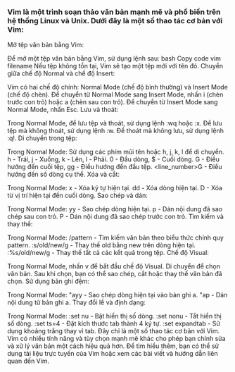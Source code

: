 ### Vim là một trình soạn thảo văn bản mạnh mẽ và phổ biến trên hệ thống Linux và Unix. Dưới đây là một số thao tác cơ bản với Vim:

Mở tệp văn bản bằng Vim:

Để mở một tệp văn bản bằng Vim, sử dụng lệnh sau:
bash
Copy code
vim filename
Nếu tệp không tồn tại, Vim sẽ tạo một tệp mới với tên đó.
Chuyển giữa chế độ Normal và chế độ Insert:

Vim có hai chế độ chính: Normal Mode (chế độ bình thường) và Insert Mode (chế độ chèn).
Để chuyển từ Normal Mode sang Insert Mode, nhấn i (chèn trước con trỏ) hoặc a (chèn sau con trỏ).
Để chuyển từ Insert Mode sang Normal Mode, nhấn Esc.
Lưu và thoát:

Trong Normal Mode, để lưu tệp và thoát, sử dụng lệnh :wq hoặc :x.
Để lưu tệp mà không thoát, sử dụng lệnh :w.
Để thoát mà không lưu, sử dụng lệnh :q!.
Di chuyển trong tệp:

Trong Normal Mode:
Sử dụng các phím mũi tên hoặc h, j, k, l để di chuyển.
h - Trái, j - Xuống, k - Lên, l - Phải.
0 - Đầu dòng, $ - Cuối dòng.
G - Điều hướng đến cuối tệp, gg - Điều hướng đến đầu tệp.
<line_number>G - Điều hướng đến số dòng cụ thể.
Xóa và cắt:

Trong Normal Mode:
x - Xóa ký tự hiện tại.
dd - Xóa dòng hiện tại.
D - Xóa từ vị trí hiện tại đến cuối dòng.
Sao chép và dán:

Trong Normal Mode:
yy - Sao chép dòng hiện tại.
p - Dán nội dung đã sao chép sau con trỏ.
P - Dán nội dung đã sao chép trước con trỏ.
Tìm kiếm và thay thế:

Trong Normal Mode:
/pattern - Tìm kiếm văn bản theo biểu thức chính quy pattern.
:s/old/new/g - Thay thế old bằng new trên dòng hiện tại.
:%s/old/new/g - Thay thế tất cả các kết quả trong tệp.
Chế độ Visual:

Trong Normal Mode, nhấn v để bắt đầu chế độ Visual.
Di chuyển để chọn văn bản.
Sau khi chọn, bạn có thể sao chép, cắt hoặc thay thế văn bản đã chọn.
Sử dụng bản ghi đệm:

Trong Normal Mode:
"ayy - Sao chép dòng hiện tại vào bản ghi a.
"ap - Dán nội dung từ bản ghi a.
Thay đổi lề và định dạng:

Trong Normal Mode:
:set nu - Bật hiển thị số dòng.
:set nonu - Tắt hiển thị số dòng.
:set ts=4 - Đặt kích thước tab thành 4 ký tự.
:set expandtab - Sử dụng khoảng trắng thay vì tab.
Đây chỉ là một số thao tác cơ bản với Vim. Vim có nhiều tính năng và tùy chọn mạnh mẽ khác cho phép bạn chỉnh sửa và xử lý văn bản một cách hiệu quả hơn. Để tìm hiểu thêm, bạn có thể sử dụng tài liệu trực tuyến của Vim hoặc xem các bài viết và hướng dẫn liên quan đến Vim.
